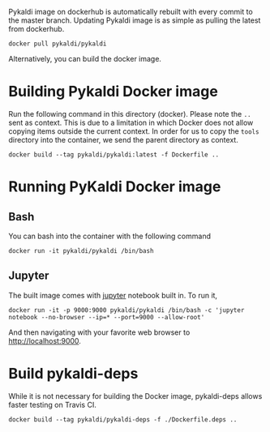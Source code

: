 
Pykaldi image on dockerhub is automatically rebuilt with every commit to the master branch. Updating Pykaldi image is as simple as pulling the latest from dockerhub.

```
docker pull pykaldi/pykaldi
```

Alternatively, you can build the docker image.

# Building Pykaldi Docker image
Run the following command in this directory (docker). Please note the `..` sent as context. This is due to a limitation in which Docker does not allow copying items outside the current context. In order for us to copy the `tools` directory into the container, we send the parent directory as context.

```
docker build --tag pykaldi/pykaldi:latest -f Dockerfile ..
```

# Running PyKaldi Docker image

## Bash
You can bash into the container with the following command

```
docker run -it pykaldi/pykaldi /bin/bash
```

## Jupyter
The built image comes with [jupyter](http://jupyter.org/) notebook built in. To run it,

```
docker run -it -p 9000:9000 pykaldi/pykaldi /bin/bash -c 'jupyter notebook --no-browser --ip=* --port=9000 --allow-root'
```

And then navigating with your favorite web browser to  [http://localhost:9000](http://localhost:9000).

# Build pykaldi-deps
While it is not necessary for building the Docker image, pykaldi-deps allows faster testing on Travis CI. 

```
docker build --tag pykaldi/pykaldi-deps -f ./Dockerfile.deps ..
```
